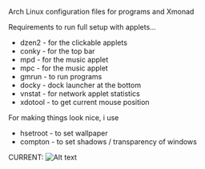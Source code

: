 Arch Linux configuration files for programs and Xmonad

Requirements to run full setup with applets...
+  dzen2 - for the clickable applets
+  conky - for the top bar
+  mpd - for the music applet
+  mpc - for the music applet
+  gmrun - to run programs
+  docky - dock launcher at the bottom
+  vnstat - for network applet statistics
+  xdotool - to get current mouse position

For making things look nice, i use
+  hsetroot - to set wallpaper
+  compton - to set shadows / transparency of windows

CURRENT:
![Alt text](https://raw.github.com/windelicato/dotfiles/master/screenshot.png "SPRING")
